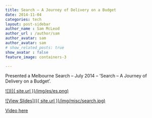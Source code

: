 ```yaml
---
title: Search – A Journey of Delivery on a Budget
date: 2014-11-04
categories: tech
layout: post-sidebar
author_name : Sam McLeod
author_url : /author/sam
author_avatar: sam
author_avatar: sam
# show_related_posts: true
show_avatar : false
feature_image: containers-3

---
```


Presented a Melbourne Search – July 2014 – ‘Search – A Journey of Delivery on a Budget’.

[![]({{ site.url }}/img/es/es.png)](https://github.com/sammcj/smcleod_files/blob/master/slides/search/Search-A_Journey_of_Delivery_on_a_Budget.pdf?raw=true)

[![View Slides]({{ site.url }}/img/misc/search.jpg)](https://github.com/sammcj/smcleod_files/blob/master/slides/search/Search-A_Journey_of_Delivery_on_a_Budget.pdf?raw=true)

[Video here](https://www.youtube.com/watch?v=RcXstZ4FzyE)